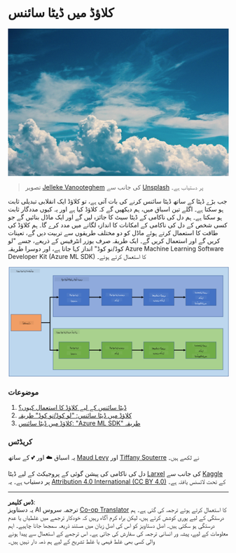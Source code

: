 <!--
CO_OP_TRANSLATOR_METADATA:
{
  "original_hash": "8dfe141a0f46f7d253e07f74913c7f44",
  "translation_date": "2025-08-27T09:25:51+00:00",
  "source_file": "5-Data-Science-In-Cloud/README.md",
  "language_code": "ur"
}
-->
# کلاؤڈ میں ڈیٹا سائنس

![cloud-picture](../../../translated_images/cloud-picture.f5526de3c6c6387b2d656ba94f019b3352e5e3854a78440e4fb00c93e2dea675.ur.jpg)

> تصویر [Jelleke Vanooteghem](https://unsplash.com/@ilumire) کی جانب سے [Unsplash](https://unsplash.com/s/photos/cloud?orientation=landscape) پر دستیاب ہے۔

جب بڑے ڈیٹا کے ساتھ ڈیٹا سائنس کرنے کی بات آتی ہے، تو کلاؤڈ ایک انقلابی تبدیلی ثابت ہو سکتا ہے۔ اگلے تین اسباق میں، ہم دیکھیں گے کہ کلاؤڈ کیا ہے اور یہ کیوں مددگار ثابت ہو سکتا ہے۔ ہم دل کی ناکامی کے ڈیٹا سیٹ کا جائزہ لیں گے اور ایک ماڈل بنائیں گے جو کسی شخص کے دل کی ناکامی کے امکانات کا اندازہ لگانے میں مدد کرے گا۔ ہم کلاؤڈ کی طاقت کا استعمال کرتے ہوئے ماڈل کو دو مختلف طریقوں سے تربیت دیں گے، تعینات کریں گے اور استعمال کریں گے۔ ایک طریقہ صرف یوزر انٹرفیس کے ذریعے، جسے "لو کوڈ/نو کوڈ" انداز کہا جاتا ہے، اور دوسرا طریقہ Azure Machine Learning Software Developer Kit (Azure ML SDK) کا استعمال کرتے ہوئے۔

![project-schema](../../../translated_images/project-schema.420e56d495624541eaecf2b737f138c86fb7d8162bb1c0bf8783c350872ffc4d.ur.png)

### موضوعات

1. [ڈیٹا سائنس کے لیے کلاؤڈ کا استعمال کیوں؟](17-Introduction/README.md)
2. [کلاؤڈ میں ڈیٹا سائنس: "لو کوڈ/نو کوڈ" طریقہ](18-Low-Code/README.md)
3. [کلاؤڈ میں ڈیٹا سائنس: "Azure ML SDK" طریقہ](19-Azure/README.md)

### کریڈٹس
یہ اسباق ☁️ اور 💕 کے ساتھ [Maud Levy](https://twitter.com/maudstweets) اور [Tiffany Souterre](https://twitter.com/TiffanySouterre) نے لکھے ہیں۔

دل کی ناکامی کی پیشن گوئی کے پروجیکٹ کے لیے ڈیٹا [
Larxel](https://www.kaggle.com/andrewmvd) کی جانب سے [Kaggle](https://www.kaggle.com/andrewmvd/heart-failure-clinical-data) پر دستیاب ہے۔ یہ [Attribution 4.0 International (CC BY 4.0)](https://creativecommons.org/licenses/by/4.0/) کے تحت لائسنس یافتہ ہے۔

---

**ڈس کلیمر**:  
یہ دستاویز AI ترجمہ سروس [Co-op Translator](https://github.com/Azure/co-op-translator) کا استعمال کرتے ہوئے ترجمہ کی گئی ہے۔ ہم درستگی کے لیے پوری کوشش کرتے ہیں، لیکن براہ کرم آگاہ رہیں کہ خودکار ترجمے میں غلطیاں یا عدم درستگی ہو سکتی ہیں۔ اصل دستاویز کو اس کی اصل زبان میں مستند ذریعہ سمجھا جانا چاہیے۔ اہم معلومات کے لیے، پیشہ ور انسانی ترجمہ کی سفارش کی جاتی ہے۔ اس ترجمے کے استعمال سے پیدا ہونے والی کسی بھی غلط فہمی یا غلط تشریح کے لیے ہم ذمہ دار نہیں ہیں۔
